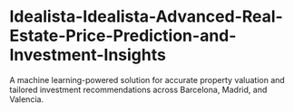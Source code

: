 # Idealista-Idealista-Advanced-Real-Estate-Price-Prediction-and-Investment-Insights
A machine learning-powered solution for accurate property valuation and tailored investment recommendations across Barcelona, Madrid, and Valencia.
